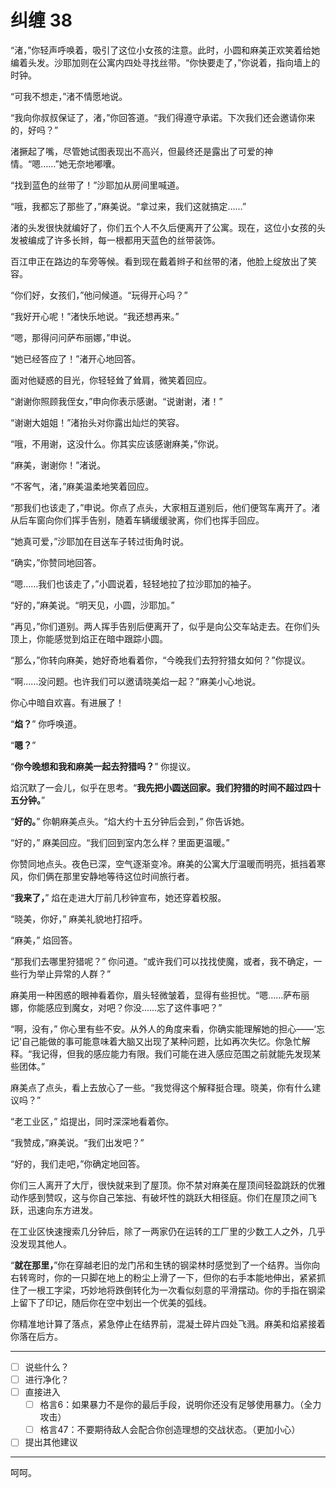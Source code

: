 # 纠缠 38

“渚，”你轻声呼唤着，吸引了这位小女孩的注意。此时，小圆和麻美正欢笑着给她编着头发。沙耶加则在公寓内四处寻找丝带。“你快要走了，”你说着，指向墙上的时钟。

“可我不想走，”渚不情愿地说。

“我向你叔叔保证了，渚，”你回答道。“我们得遵守承诺。下次我们还会邀请你来的，好吗？”

渚撅起了嘴，尽管她试图表现出不高兴，但最终还是露出了可爱的神情。“嗯……”她无奈地嘟囔。

“找到蓝色的丝带了！”沙耶加从房间里喊道。

“哦，我都忘了那些了，”麻美说。“拿过来，我们这就搞定……”

渚的头发很快就编好了，你们五个人不久后便离开了公寓。现在，这位小女孩的头发被编成了许多长辫，每一根都用天蓝色的丝带装饰。

百江申正在路边的车旁等候。看到现在戴着辫子和丝带的渚，他脸上绽放出了笑容。

“你们好，女孩们，”他问候道。“玩得开心吗？”

“我好开心呢！”渚快乐地说。“我还想再来。”

“嗯，那得问问萨布丽娜，”申说。

“她已经答应了！”渚开心地回答。

面对他疑惑的目光，你轻轻耸了耸肩，微笑着回应。

“谢谢你照顾我侄女，”申向你表示感谢。“说谢谢，渚！”

“谢谢大姐姐！”渚抬头对你露出灿烂的笑容。

“哦，不用谢，这没什么。你其实应该感谢麻美，”你说。

“麻美，谢谢你！”渚说。

“不客气，渚，”麻美温柔地笑着回应。

“那我们也该走了，”申说。你点了点头，大家相互道别后，他们便驾车离开了。渚从后车窗向你们挥手告别，随着车辆缓缓驶离，你们也挥手回应。

“她真可爱，”沙耶加在目送车子转过街角时说。

“确实，”你赞同地回答。

“嗯……我们也该走了，”小圆说着，轻轻地拉了拉沙耶加的袖子。

“好的，”麻美说。“明天见，小圆，沙耶加。”

“再见，”你们道别。两人挥手告别后便离开了，似乎是向公交车站走去。在你们头顶上，你能感觉到焰正在暗中跟踪小圆。

“那么，”你转向麻美，她好奇地看着你，“今晚我们去狩狩猎女如何？”你提议。

“啊……没问题。也许我们可以邀请晓美焰一起？”麻美小心地说。

你心中暗自欢喜。有进展了！

“**焰？**” 你呼唤道。

“**嗯？**”

“**你今晚想和我和麻美一起去狩猎吗？**” 你提议。

焰沉默了一会儿，似乎在思考。“**我先把小圆送回家。我们狩猎的时间不超过四十五分钟。**”

“**好的。**” 你朝麻美点头。“焰大约十五分钟后会到，” 你告诉她。

“好的，” 麻美回应。“我们回到室内怎么样？里面更温暖。”

你赞同地点头。夜色已深，空气逐渐变冷。麻美的公寓大厅温暖而明亮，抵挡着寒风，你们俩在那里安静地等待这位时间旅行者。

“**我来了，**” 焰在走进大厅前几秒钟宣布，她还穿着校服。

“晓美，你好，” 麻美礼貌地打招呼。

“麻美，” 焰回答。

“那我们去哪里狩猎呢？” 你问道。“或许我们可以找找使魔，或者，我不确定，一些行为举止异常的人群？”

麻美用一种困惑的眼神看着你，眉头轻微皱着，显得有些担忧。“嗯……萨布丽娜，你能感应到魔女，对吧？你没……忘了这件事吧？”

“啊，没有，” 你心里有些不安。从外人的角度来看，你确实能理解她的担心——‘忘记’自己能做的事可能意味着大脑又出现了某种问题，比如再次失忆。你急忙解释。“我记得，但我的感应能力有限。我们可能在进入感应范围之前就能先发现某些团体。”

麻美点了点头，看上去放心了一些。“我觉得这个解释挺合理。晓美，你有什么建议吗？”

“老工业区，” 焰提出，同时深深地看着你。

“我赞成，”麻美说。“我们出发吧？”

“好的，我们走吧，”你确定地回答。

你们三人离开了大厅，很快就来到了屋顶。你不禁对麻美在屋顶间轻盈跳跃的优雅动作感到赞叹，这与你自己笨拙、有破坏性的跳跃大相径庭。你们在屋顶之间飞跃，迅速向东方进发。

在工业区快速搜索几分钟后，除了一两家仍在运转的工厂里的少数工人之外，几乎没发现其他人。

“**就在那里，**”你在穿越老旧的龙门吊和生锈的钢梁林时感觉到了一个结界。当你向右转弯时，你的一只脚在地上的粉尘上滑了一下，但你的右手本能地伸出，紧紧抓住了一根工字梁，巧妙地将跌倒转化为一次看似刻意的平滑摆动。你的手指在钢梁上留下了印记，随后你在空中划出一个优美的弧线。

你精准地计算了落点，紧急停止在结界前，混凝土碎片四处飞溅。麻美和焰紧接着你落在后方。

---

- [ ] 说些什么？
- [ ] 进行净化？
- [ ] 直接进入
  - [ ] 格言6：如果暴力不是你的最后手段，说明你还没有足够使用暴力。（全力攻击）
  - [ ] 格言47：不要期待敌人会配合你创造理想的交战状态。（更加小心）
- [ ] 提出其他建议

---

呵呵。
